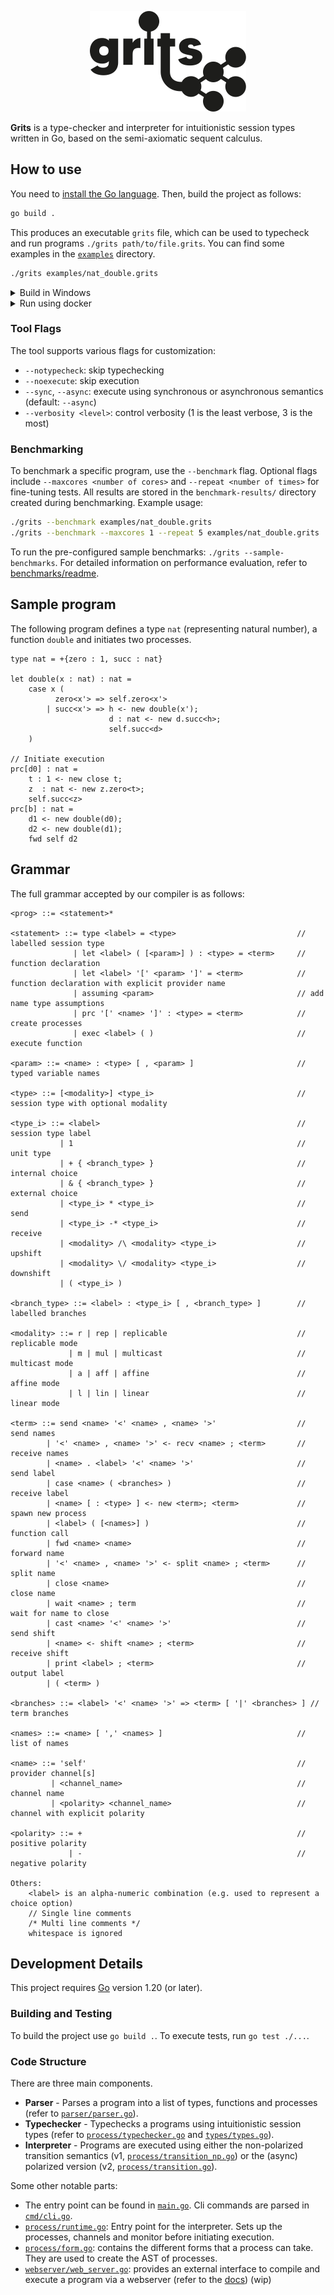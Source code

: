 <p align="center">
<picture>
  <source media="(prefers-color-scheme: dark)" srcset="./assets/grits-light-text.svg">
  <img alt="Grits" width="250" height="161" src="./assets/grits-dark-text.svg">
</picture>
</p>
<!-- # Grits -->

**Grits** is a type-checker and interpreter for intuitionistic session types written in Go, based on the semi-axiomatic sequent calculus.

## How to use

You need to [install the Go language](https://go.dev/doc/install).
Then, build the project as follows:

```bash
go build .
```

This produces an executable `grits` file, which can be used to typecheck and run programs `./grits path/to/file.grits`.
You can find some examples in the [`examples`](/examples/) directory.

```bash
./grits examples/nat_double.grits
```

<details>
  <summary>Build in Windows</summary>
  
  The `go build .` command works similarly on Windows. In this case, a `grits.exe` executable file is produced, which can be used as `grits.exe <flags> <file>`. Example usage:

   ```bash
   grits.exe examples/hello.grits
   ```

</details>

<details>
  <summary>Run using docker</summary>
  
  An alternative way to build and run Grits is via Docker.

  1. You should have a Docker runtime installed. Installation instructions are available from [https://www.docker.com](https://www.docker.com). Ensure that the Docker daemon is running.
  2. Create a docker image tagged `grits` using `docker-build.sh`:
  
     ```bash
     chmod +x docker-build.sh
     ./docker-build.sh
     ```
  
     Or use `docker build -t grits:latest .`   directly.
  3. To run the docker image tagged `grits`, use the command `./docker-run.sh <flags> <file>` (might need to run `chmod +x   docker-run.sh`).
  4. For instance, to typecheck and execute `hello.grits`, use:
  
     ```bash
     ./docker-run.sh examples/hello.grits
     ```

</details>

### Tool Flags

The tool supports various flags for customization:

- `--notypecheck`: skip typechecking
- `--noexecute`: skip execution
- `--sync`, `--async`: execute using synchronous or asynchronous semantics (default: `--async`)
- `--verbosity <level>`: control verbosity (1 is the least verbose, 3 is the most)

### Benchmarking

To benchmark a specific program, use the `--benchmark` flag.  Optional flags include `--maxcores <number of cores>` and `--repeat <number of times>` for fine-tuning tests. All results are stored in the `benchmark-results/` directory created during benchmarking. Example usage:

```bash
./grits --benchmark examples/nat_double.grits
./grits --benchmark --maxcores 1 --repeat 5 examples/nat_double.grits
```

To run the pre-configured sample benchmarks: `./grits --sample-benchmarks`.
For detailed information on performance evaluation, refer to [benchmarks/readme](benchmarks/README.md).

## Sample program

The following program defines a type `nat` (representing natural number), a function `double` and initiates two processes.

```text
type nat = +{zero : 1, succ : nat}

let double(x : nat) : nat =
    case x (
          zero<x'> => self.zero<x'>
        | succ<x'> => h <- new double(x');
                      d : nat <- new d.succ<h>;
                      self.succ<d>
    )

// Initiate execution
prc[d0] : nat =
    t : 1 <- new close t;
    z  : nat <- new z.zero<t>;
    self.succ<z>
prc[b] : nat = 
    d1 <- new double(d0);
    d2 <- new double(d1);
    fwd self d2
```

## Grammar

The full grammar accepted by our compiler is as follows:

```text
<prog> ::= <statement>*

<statement> ::= type <label> = <type>                           // labelled session type       
              | let <label> ( [<param>] ) : <type> = <term>     // function declaration
              | let <label> '[' <param> ']' = <term>            // function declaration with explicit provider name
              | assuming <param>                                // add name type assumptions
              | prc '[' <name> ']' : <type> = <term>            // create processes
              | exec <label> ( )                                // execute function

<param> ::= <name> : <type> [ , <param> ]                       // typed variable names

<type> ::= [<modality>] <type_i>                                // session type with optional modality

<type_i> ::= <label>                                            // session type label
           | 1                                                  // unit type
           | + { <branch_type> }                                // internal choice
           | & { <branch_type> }                                // external choice
           | <type_i> * <type_i>                                // send
           | <type_i> -* <type_i>                               // receive
           | <modality> /\ <modality> <type_i>                  // upshift
           | <modality> \/ <modality> <type_i>                  // downshift
           | ( <type_i> ) 

<branch_type> ::= <label> : <type_i> [ , <branch_type> ]        // labelled branches

<modality> ::= r | rep | replicable                             // replicable mode
             | m | mul | multicast                              // multicast mode
             | a | aff | affine                                 // affine mode
             | l | lin | linear                                 // linear mode

<term> ::= send <name> '<' <name> , <name> '>'                  // send names
        | '<' <name> , <name> '>' <- recv <name> ; <term>       // receive names
        | <name> . <label> '<' <name> '>'                       // send label
        | case <name> ( <branches> )                            // receive label
        | <name> [ : <type> ] <- new <term>; <term>             // spawn new process
        | <label> ( [<names>] )                                 // function call
        | fwd <name> <name>                                     // forward name
        | '<' <name> , <name> '>' <- split <name> ; <term>      // split name
        | close <name>                                          // close name
        | wait <name> ; term                                    // wait for name to close
        | cast <name> '<' <name> '>'                            // send shift
        | <name> <- shift <name> ; <term>                       // receive shift
        | print <label> ; <term>                                // output label
        | ( <term> ) 

<branches> ::= <label> '<' <name> '>' => <term> [ '|' <branches> ] // term branches

<names> ::= <name> [ ',' <names> ]                              // list of names

<name> ::= 'self'                                               // provider channel[s]
         | <channel_name>                                       // channel name
         | <polarity> <channel_name>                            // channel with explicit polarity

<polarity> ::= +                                                // positive polarity
             | -                                                // negative polarity

Others:
    <label> is an alpha-numeric combination (e.g. used to represent a choice option)
    // Single line comments
    /* Multi line comments */
    whitespace is ignored
```

## Development Details

This project requires [Go](https://go.dev/doc/install) version 1.20 (or later).

### Building and Testing

To build the project use `go build .`. To execute tests, run `go test ./...`.

<!-- might be useful to include a makefile -->

### Code Structure

There are three main components.

- **Parser** - Parses a program into a list of types, functions and processes (refer to [`parser/parser.go`](parser/parser.go)).
- **Typechecker** - Typechecks a programs using intuitionistic session types (refer to [`process/typechecker.go`](process/typechecker.go) and [`types/types.go`](types/types.go)).
- **Interpreter** - Programs are executed using either the non-polarized transition semantics (v1, [`process/transition_np.go`](process/transition_np.go)) or the (async) polarized version (v2, [`process/transition.go`](process/transition.go)).

Some other notable parts:

- The entry point can be found in [`main.go`](/main.go). Cli commands are parsed in [`cmd/cli.go`](cmd/cli.go).
- [`process/runtime.go`](/process/runtime.go): Entry point for the interpreter. Sets up the processes, channels and monitor before initiating execution.
- [`process/form.go`](/process/form.go): contains the different forms that a process can take. They are used to create the AST of processes.
- [`webserver/web_server.go`](/webserver/web_server.go): provides an external interface to compile and execute a program via a webserver (refer to the [docs](/webserver/web_server.md)) (wip)


<!-- markdownlint-configure-file {
  "no-inline-html": {
    "allowed_elements": [
      "details",
      "summary"
    ]
  }
} -->